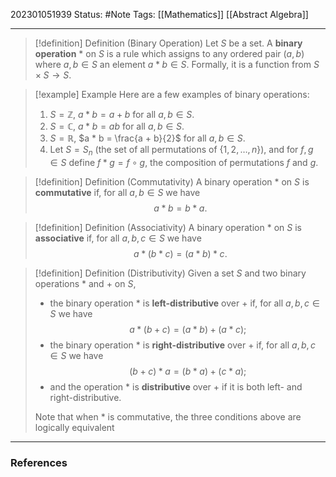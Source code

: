 202301051939
Status: #Note
Tags: [[Mathematics]] [[Abstract Algebra]]

___

>[!definition] Definition (Binary Operation)
>Let $S$ be a set. A **binary operation** $*$ on $S$ is a rule which assigns to any ordered pair $(a,b)$ where $a,b \in S$ an element $a * b \in S$. Formally, it is a function from $S \times S \to S$.

>[!example] Example
>Here are a few examples of binary operations:
>1. $S = \mathbb{Z}$, $a * b = a + b$ for all $a, b \in S$.
>2. $S = \mathbb{C}$, $a * b = ab$ for all $a, b \in S$.
>3. $S = \mathbb{R}$, $a * b = \frac{a + b}{2}$ for all $a, b \in S$.
>4. Let $S = S_n$ (the set of all permutations of $\{1, 2, \ldots, n\}$), and for $f, g \in S$ define $f * g = f \circ g$, the composition of permutations $f$ and $g$.

>[!definition] Definition (Commutativity)
>A binary operation $*$ on $S$ is **commutative** if, for all $a, b \in S$ we have $$a * b = b * a.$$

>[!definition] Definition (Associativity)
>A binary operation $*$ on $S$ is **associative** if, for all $a, b, c \in S$ we have $$a * (b * c) = (a * b) * c.$$

>[!definition] Definition (Distributivity)
>Given a set $S$ and two binary operations $*$ and $+$ on $S$,
>+ the binary operation $*$ is **left-distributive** over $+$ if, for all $a, b, c \in S$ we have $$a * (b + c) = (a * b) + (a * c);$$
>+ the binary operation $*$ is **right-distributive** over $+$ if, for all $a, b, c \in S$ we have $$(b + c) * a = (b * a) + (c * a);$$
>+ and the operation $*$ is **distributive** over $+$ if it is both left- and right-distributive.
>
>Note that when $*$ is commutative, the three conditions above are logically equivalent



___
### References